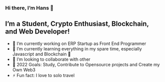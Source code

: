 ### Hi there, I’m Hans 👋
## I’m a Student, Crypto Enthusiast, Blockchain, and Web Developer!
- 🔭 I’m currently working on ERP Startup as Front End Programmer
- 🌱 I’m currently learning everything in my spare time, especially Javascript and Blockchain 🤣
- 👯 I’m looking to collaborate with other
- 🥅 2022 Goals: Study, Contribute to Opensource projects and Create my Own Web3
- ⚡ Fun fact: I love to solo travel
